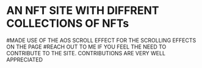 # AN NFT SITE WITH DIFFRENT COLLECTIONS OF NFTs
#MADE USE OF THE AOS SCROLL EFFECT FOR THE SCROLLING EFFECTS ON THE PAGE
#REACH OUT TO ME IF YOU FEEL THE NEED TO CONTRIBUTE TO THE SITE. CONTRIBUTIONS ARE VERY WELL APPRECIATED
